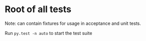 Root of all tests
=================

Note: can contain fixtures for usage in acceptance and unit tests.

Run `py.test -n auto` to start the test suite

